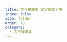 ```yaml
---
title: 古今禅藻集 钦定四库全书
index: false
icon: folder
order: 78
category:
  - 古今禅藻集
---
```


<AutoCatalog  />
